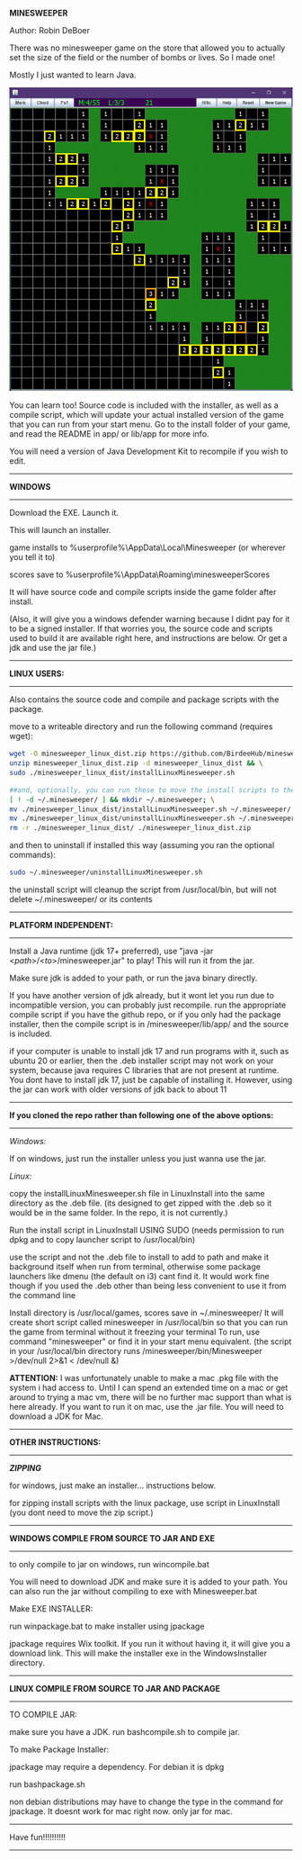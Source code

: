**MINESWEEPER**

Author: Robin DeBoer

There was no minesweeper game on the store that allowed you to actually set the size of the field
or the number of bombs or lives. 
So I made one! 

Mostly I just wanted to learn Java.

![Screenshot](./Screenshot.png)

You can learn too! Source code is included with the installer, as well as a compile script, 
which will update your actual installed version of the game that you can run from your start menu.
Go to the install folder of your game, and read the README in app/ or lib/app for more info.

You will need a version of Java Development Kit to recompile if you wish to edit.

************************************************************************************

**WINDOWS**

************************************************************************************

Download the EXE. Launch it. 

This will launch an installer.

game installs to %userprofile%\AppData\Local\Minesweeper (or wherever you tell it to)

scores save to %userprofile%\AppData\Roaming\minesweeperScores

It will have source code and compile scripts inside the game folder after install. 

(Also, it will give you a windows defender warning because I didnt pay for it to be a signed installer.
If that worries you, the source code and scripts used to build it are available right here,
and instructions are below. Or get a jdk and use the jar file.)

************************************************************************************

**LINUX USERS:**

************************************************************************************

Also contains the source code and compile and package scripts with the package.

move to a writeable directory and run the following command (requires wget):
```bash
wget -O minesweeper_linux_dist.zip https://github.com/BirdeeHub/minesweeper/raw/con_iconos/minesweeper_linux_dist.zip && \
unzip minesweeper_linux_dist.zip -d minesweeper_linux_dist && \
sudo ./minesweeper_linux_dist/installLinuxMinesweeper.sh
```

```bash
##and, optionally, you can run these to move the install scripts to the folder scores save in after the install
[ ! -d ~/.minesweeper/ ] && mkdir ~/.minesweeper; \
mv ./minesweeper_linux_dist/installLinuxMinesweeper.sh ~/.minesweeper/ && \
mv ./minesweeper_linux_dist/uninstallLinuxMinesweeper.sh ~/.minesweeper/ && \
rm -r ./minesweeper_linux_dist/ ./minesweeper_linux_dist.zip
```

and then to uninstall if installed this way (assuming you ran the optional commands):
```bash
sudo ~/.minesweeper/uninstallLinuxMinesweeper.sh
```

the uninstall script will cleanup the script from /usr/local/bin, but will not delete ~/.minesweeper/ or its contents

**********************************************************************************************************************

**PLATFORM INDEPENDENT:**

************************************************************************************

Install a Java runtime (jdk 17+ preferred), use "java -jar <_path_>/<_to_>/minesweeper.jar" to play! This will run it from the jar.

Make sure jdk is added to your path, or run the java binary directly.

If you have another version of jdk already, 
but it wont let you run due to incompatible version,
you can probably just recompile. run the appropriate compile script if you have the github repo, or if you only had the package installer,
then the compile script is in <install directory>/minesweeper/lib/app/ and the source is included.

if your computer is unable to install jdk 17 and run programs with it, such as ubuntu 20 or earlier, 
then the .deb installer script may not work on your system, because java requires C libraries that are not present at runtime.
You dont have to install jdk 17, just be capable of installing it.
However, using the jar can work with older versions of jdk back to about 11

***************************************************************************************************************************

**If you cloned the repo rather than following one of the above options:**

***************************************************************************************************************************

*Windows:*

If on windows, just run the installer unless you just wanna use the jar.

*Linux:*

copy the installLinuxMinesweeper.sh file in LinuxInstall into the same directory as the .deb file. 
(its designed to get zipped with the .deb so it would be in the same folder. In the repo, it is not currently.)

Run the install script in LinuxInstall USING SUDO (needs permission to run dpkg and to copy launcher script to /usr/local/bin)

use the script and not the .deb file to install to add to path and make it background itself when run from terminal,
otherwise some package launchers like dmenu (the default on i3) cant find it.
It would work fine though if you used the .deb other than being less convenient to use it from the command line

Install directory is /usr/local/games, scores save in ~/.minesweeper/
It will create short script called minesweeper in /usr/local/bin so that you can run the game from terminal without it freezing your terminal
To run, use command "minesweeper" or find it in your start menu equivalent.
(the script in your /usr/local/bin directory runs <install directory>/minesweeper/bin/Minesweeper >/dev/null 2>&1 < /dev/null &)

**ATTENTION:** I was unfortunately unable to make a mac .pkg file with the system i had access to.
Until I can spend an extended time on a mac or get around to trying a mac vm, 
there will be no further mac support than what is here already.
If you want to run it on mac, use the .jar file. You will need to download a JDK for Mac.

*************************************************************************************************************************************************

**OTHER INSTRUCTIONS:**

************************************************************************************

***ZIPPING***

for windows, just make an installer... instructions below.

for zipping install scripts with the linux package, use script in LinuxInstall (you dont need to move the zip script.)

*************************************************************************************

**WINDOWS COMPILE FROM SOURCE TO JAR AND EXE**

*************************************************************************************

to only compile to jar on windows, run wincompile.bat

You will need to download JDK and make sure it is added to your path.
You can also run the jar without compiling to exe with Minesweeper.bat

Make EXE INSTALLER:

run winpackage.bat to make installer using jpackage

jpackage requires Wix toolkit. If you run it without having it,
it will give you a download link.
This will make the installer exe in the WindowsInstaller directory.

************************************************************************************

**LINUX COMPILE FROM SOURCE TO JAR AND PACKAGE**

************************************************************************************

TO COMPILE JAR:

make sure you have a JDK.
run bashcompile.sh to compile jar.

To make Package Installer:

jpackage may require a dependency. For debian it is dpkg

run bashpackage.sh

non debian distributions may have to change the type in the command for jpackage.
It doesnt work for mac right now. only jar for mac.
____________________________________________________________________________________
Have fun!!!!!!!!!!
************************************************************************************